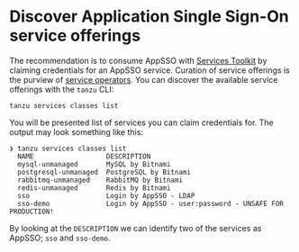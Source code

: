 # Discover Application Single Sign-On service offerings

The recommendation is to consume AppSSO with
[Services Toolkit](../../../services-toolkit/about.hbs.md) by claiming credentials for an
AppSSO service. Curation of service offerings is the purview of
[service operators](../../tutorials/service-operators/index.hbs.md).
You can discover the available service offerings with the `tanzu` CLI:

```shell
tanzu services classes list
```

You will be presented list of services you can claim credentials for. The
output may look something like this:

```plain
❯ tanzu services classes list
  NAME                  DESCRIPTION
  mysql-unmanaged       MySQL by Bitnami
  postgresql-unmanaged  PostgreSQL by Bitnami
  rabbitmq-unmanaged    RabbitMQ by Bitnami
  redis-unmanaged       Redis by Bitnami
  sso                   Login by AppSSO - LDAP
  sso-demo              Login by AppSSO - user:password - UNSAFE FOR PRODUCTION!
```

By looking at the `DESCRIPTION` we can identify two of the services as AppSSO;
`sso` and `sso-demo`.

